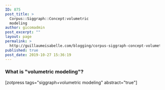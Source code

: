 ```yaml
---
ID: 875
post_title: >
  Corpus::Siggraph::Concept:volumetric
  modeling
author: gicomadmin
post_excerpt: ""
layout: page
permalink: >
  http://guillaumeisabelle.com/blogging/corpus-siggraph-concept-volumetric-modeling/
published: true
post_date: 2019-10-27 15:36:19
---
```

<!-- wp:heading {"level":3} -->

### What is "volumetric modeling"?

<!-- /wp:heading -->

<!-- wp:shortcode --> [zotpress tags="siggraph+volumetric modeling" abstract="true"] 

<!-- /wp:shortcode -->